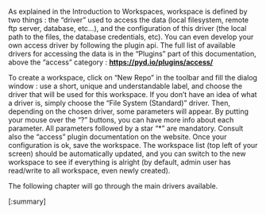 As explained in the Introduction to Workspaces, workspace is defined by two things : the “driver” used to access the data (local filesystem, remote ftp server, database, etc…), and the configuration of this driver (the local path to the files, the database credentials, etc). You can even develop your own access driver by following the plugin api. The full list of available drivers for accessing the data is in the “Plugins” part of this documentation, above the “access” category : **https://pyd.io/plugins/access/**

To create a workspace, click on “New Repo” in the toolbar and fill the dialog window : use a short, unique and understandable label, and choose the driver that will be used for this workspace. If you don’t have an idea of what a driver is, simply choose the “File System (Standard)” driver. Then, depending on the chosen driver, some parameters will appear. By putting your mouse over the “?” buttons, you can have more info about each parameter. All parameters followed by a star “*” are mandatory. Consult also the “access” plugin documentation on the website. Once your configuration is ok, save the workspace. The workspace list (top left of your screen) should be automatically updated, and you can switch to the new workspace to see if everything is alright (by default, admin user has read/write to all workspace, even newly created).

The following chapter will go through the main drivers available.

[:summary]